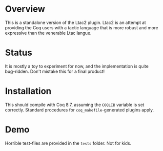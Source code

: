 Overview
========

This is a standalone version of the Ltac2 plugin. Ltac2 is an attempt at
providing the Coq users with a tactic language that is more robust and more
expressive than the venerable Ltac langue.

Status
========

It is mostly a toy to experiment for now, and the implementation is quite
bug-ridden. Don't mistake this for a final product!

Installation
============

This should compile with Coq 8.7, assuming the `COQLIB` variable is set
correctly. Standard procedures for `coq_makefile`-generated plugins apply.

Demo
====

Horrible test-files are provided in the `tests` folder. Not for kids.
